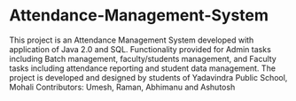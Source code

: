 # Attendance-Management-System
This project is an Attendance Management System developed with application of Java 2.0 and SQL. Functionality provided for Admin tasks including Batch management, faculty/students management, and Faculty tasks including attendance reporting and student data management.
The project is developed and designed by students of Yadavindra Public School, Mohali
Contributors: Umesh, Raman, Abhimanu and Ashutosh